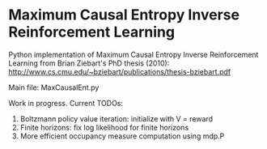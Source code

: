 # Maximum Causal Entropy Inverse Reinforcement Learning

Python implementation of Maximum Causal Entropy Inverse Reinforcement Learning from Brian Ziebart's PhD thesis (2010): http://www.cs.cmu.edu/~bziebart/publications/thesis-bziebart.pdf

Main file: MaxCausalEnt.py

Work in progress. Current TODOs:
1) Boltzmann policy value iteration: initialize with V = reward
2) Finite horizons: fix log likelihood for finite horizons
3) More efficient occupancy measure computation using mdp.P